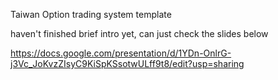 Taiwan Option trading system template 

haven't finished brief intro yet, can just check the slides below

https://docs.google.com/presentation/d/1YDn-OnlrG-j3Vc_JoKvzZIsyC9KiSpKSsotwULff9t8/edit?usp=sharing
